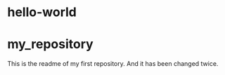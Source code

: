 # hello-world
# my_repository

This is the readme of my first repository. And it has been changed twice.
